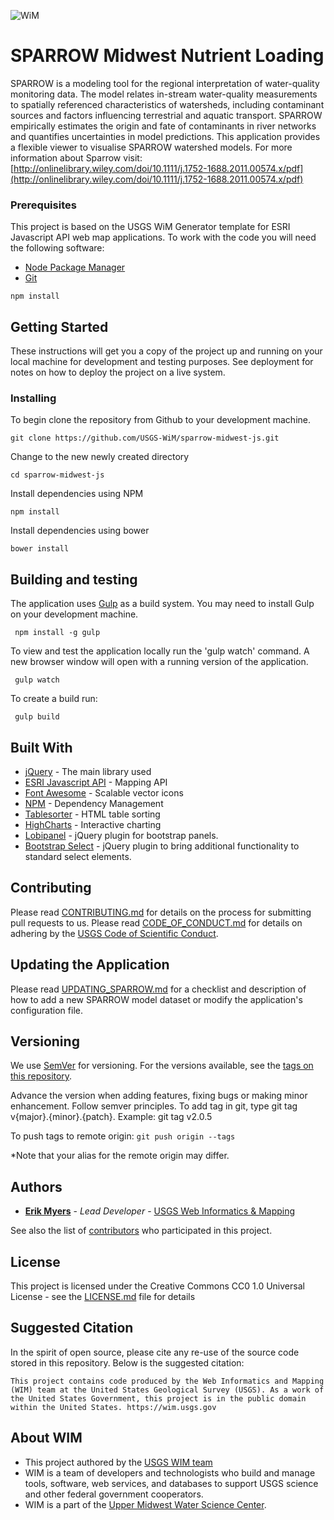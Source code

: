 ![WiM](wimlogo.png)


# SPARROW Midwest Nutrient Loading

SPARROW is a modeling tool for the regional interpretation of water-quality monitoring data. The model relates in-stream water-quality measurements to spatially referenced characteristics of watersheds, including contaminant sources and factors influencing terrestrial and aquatic transport. SPARROW empirically estimates the origin and fate of contaminants in river networks and quantifies uncertainties in model predictions. This application provides a flexible viewer to visualise SPARROW watershed models.  For more information about Sparrow visit: [http://onlinelibrary.wiley.com/doi/10.1111/j.1752-1688.2011.00574.x/pdf](http://onlinelibrary.wiley.com/doi/10.1111/j.1752-1688.2011.00574.x/pdf)

### Prerequisites

This project is based on the USGS WiM Generator template for ESRI Javascript API web map applications.  To work with the code you will need the following software: 

* [Node Package Manager](https://www.npmjs.com/)
* [Git](https://desktop.github.com/)

```
npm install
```

## Getting Started

These instructions will get you a copy of the project up and running on your local machine for development and testing purposes. See deployment for notes on how to deploy the project on a live system.

### Installing

To begin clone the repository from Github to your development machine.

```
git clone https://github.com/USGS-WiM/sparrow-midwest-js.git
```

Change to the new newly created directory

```
cd sparrow-midwest-js
```

Install dependencies using NPM

```
npm install
```

Install dependencies using bower

```
bower install
```
## Building and testing

The application uses [Gulp](https://gulpjs.com/) as a build system.  You may need to install Gulp on your development machine.
```
 npm install -g gulp 
```
To view and test the application locally  run the 'gulp watch' command.  A new browser window will open with a running version of the application.
```
 gulp watch
```

To create a build run:
```
 gulp build
```

## Built With

* [jQuery](https://jquery.com/) - The main library used
* [ESRI Javascript API](https://developers.arcgis.com/javascript/) - Mapping API 
* [Font Awesome](http://fontawesome.io/) - Scalable vector icons
* [NPM](https://www.npmjs.com/) - Dependency Management
* [Tablesorter](https://mottie.github.io/tablesorter/docs/) - HTML table sorting
* [HighCharts](https://www.highcharts.com/) - Interactive charting
* [Lobipanel](https://github.com/arboshiki/lobipanel) - jQuery plugin for bootstrap panels. 
* [Bootstrap Select](https://silviomoreto.github.io/bootstrap-select/) - jQuery plugin to bring additional functionality to standard select elements.


## Contributing

Please read [CONTRIBUTING.md](CONTRIBUTING.md) for details on the process for submitting pull requests to us. Please read [CODE_OF_CONDUCT.md](CODE_OF_CONDUCT.md) for details on adhering by the [USGS Code of Scientific Conduct](https://www2.usgs.gov/fsp/fsp_code_of_scientific_conduct.asp).

## Updating the Application

Please read [UPDATING_SPARROW.md](UPDATING_SPARROW.md) for a checklist and description of how to add a new SPARROW model dataset or modify the application's configuration file.

## Versioning

We use [SemVer](http://semver.org/) for versioning. For the versions available, see the [tags on this repository](../../tags). 

Advance the version when adding features, fixing bugs or making minor enhancement. Follow semver principles. To add tag in git, type git tag v{major}.{minor}.{patch}. Example: git tag v2.0.5

To push tags to remote origin: `git push origin --tags`

*Note that your alias for the remote origin may differ.

## Authors

* **[Erik Myers](https://www.usgs.gov/staff-profiles/erik-s-myers)**  - *Lead Developer* - [USGS Web Informatics & Mapping](https://wim.usgs.gov/)


See also the list of [contributors](../../graphs/contributors) who participated in this project.

## License

This project is licensed under the Creative Commons CC0 1.0 Universal License - see the [LICENSE.md](LICENSE.md) file for details

## Suggested Citation
In the spirit of open source, please cite any re-use of the source code stored in this repository. Below is the suggested citation:

`This project contains code produced by the Web Informatics and Mapping (WIM) team at the United States Geological Survey (USGS). As a work of the United States Government, this project is in the public domain within the United States. https://wim.usgs.gov`


## About WIM
* This project authored by the [USGS WIM team](https://wim.usgs.gov)
* WIM is a team of developers and technologists who build and manage tools, software, web services, and databases to support USGS science and other federal government cooperators.
* WIM is a part of the [Upper Midwest Water Science Center](https://www.usgs.gov/centers/wisconsin-water-science-center).